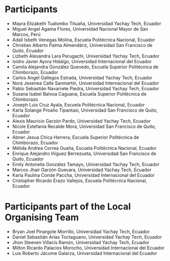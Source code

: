 # Participants

- Mayra Elizabeth Tualombo Tituaña, Universidad Yachay Tech, Ecuador
- Miguel Angel Agama Flores, Universidad Nacional Mayor de San Marcos, Perú
- Adalí Isbeth Venegas Molina, Escuela Politécnica Nacional, Ecuador
- Christian Alberto Palma Almendáriz, Universidad San Francisco de Quito, Ecuador
- Lizbeth Alexandra Lara Perugachi, Universidad Yachay Tech, Ecuador
- Isidro Javier Ayora Hidalgo, Universidad Internacional del Ecuador
- Camila Alejandra González Quevedo, Escuela Superior Politécnica de Chimborazo, Ecuador
- Carlos Angel Gallegos Estrada, Universidad Yachay Tech, Ecuador
- Nora Jesenea Calle Sanmartín, Universidad Internacional del Ecuador
- Pablo Sebastián Navarrete Piedra, Universidad Yachay Tech, Ecuador
- Susana Isabel Balvoa Caguana, Escuela Superior Politécnica de Chimborazo
- Joseph Luis Cruz Ayala, Escuela Politécnica Nacional, Ecuador
- Karla Solange Proaño Tipantasi, Universidad San Francisco de Quito, Ecuador
- Alexis Mauricio Garzón Pardo, Universidad Yachay Tech, Ecuador
- Nicole Estefania Recalde Mora, Universidad San Francisco de Quito, Ecuador
- Abner Jesua Chica Herrera, Escuela Superior Politécnica de Chimborazo, Ecuador
- Mélida Andrea Correa Guaña, Escuela Politécnica Nacional, Ecuador
- Enrique Alejandro Iñiguez Berrezueta, Universidad San Francisco de Quito, Ecuador
- Emily Antonella González Tamayo, Universidad Yachay Tech, Ecuador
- Marcos Jhair Garzón Guevara, Universidad Yachay Tech, Ecuador
- Karla Paulina Conde Paccha, Universidad Internacional del Ecuador
- Cristopher Ricardo Erazo Vallejos, Escuela Politécnica Nacional, Ecuador

# Participants part of the Local Organising Team

- Bryan Joel Pinargote Morrillo, Universidad Yachay Tech, Ecuador
- Daniel Sebastián Arias Toctaguano, Universidad Yachay Tech, Ecuador
- Jhon Steeven Villacís Ramón, Universidad Yachay Tech, Ecuador
- Milton Ricardo Palacios Morocho, Universidad Internacional del Ecuador
- Luis Roberto Jácome Galarza, Universidad Internacional del Ecuador
